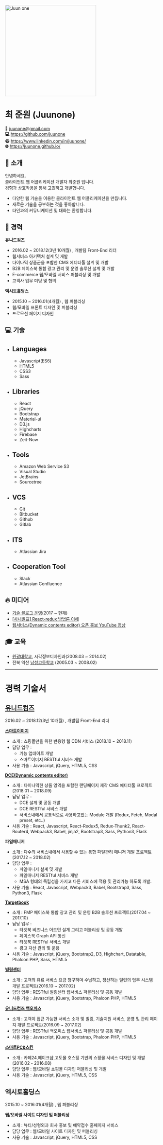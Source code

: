 <img itemprop="image" class="img-rounded" src="https://s3.ap-northeast-2.amazonaws.com/thugstorage/images/%E1%84%87%E1%85%A9%E1%84%8C%E1%85%A5%E1%86%BC%E1%84%89%E1%85%B3%E1%84%86%E1%85%A9%E1%86%AF%E1%84%8C%E1%85%A5%E1%86%BC%E1%84%89%E1%85%A1%E1%84%80%E1%85%A1%E1%86%A8%E1%84%92%E1%85%A7%E1%86%BC.jpg" alt="Juun one" width="300">

# 최 준원 (Juunone)

<b>&#x1F4E7;</b> juunone@gmail.com <br />
<b>&#x1F4BB;</b> https://github.com/juunone <br />
<b>&#x1F606;</b> https://www.linkedin.com/in/juunone/ <br />
<b>&#x1F310;</b> https://juunone.github.io/ <br />

## <b>&#x1F680;</b> 소개

안녕하세요.<br />
클라이언트 웹 어플리케이션 개발자 최준원 입니다.<br />
경험과 상호작용을 통해 고민하고 개발합니다.

- 다양한 웹 기술을 이용한 클라이언트 웹 어플리케이션을 만듭니다.
- 새로운 기술을 공부하는 것을 좋아합니다.
- 타인과의 커뮤니케이션 및 대화는 환영합니다.

## <b>&#x1F4BC;</b> 경력

**유니드컴즈**

- 2016.02 ~ 2018.12(3년 10개월) , 개발팀 Front-End 리더
- 웹서비스 아키텍처 설계 및 개발
- 다이나믹 상품군을 포함한 CMS 에디터툴 설계 및 개발
- B2B 페이스북 통합 광고 관리 및 운영 솔루션 설계 및 개발
- E-commerce 웹/모바일 서비스 퍼블리싱 및 개발
- 고객사 업무 미팅 및 협의

**엑시토홀딩스**

- 2015.10 ~ 2016.01(4개월) , 웹 퍼블리싱
- 웹/모바일 프론트 디자인 및 퍼블리싱
- 프로모션 페이지 디자인

## <b>&#x1F4BB;</b> 기술

- ## Languages
  - Javascript(ES6)
  - HTML5
  - CSS3
  - Sass
- ## Libraries
  - React
  - jQuery
  - Bootstrap
  - Material-ui
  - D3.js
  - Highcharts
  - Firebase
  - Zeit-Now
- ## Tools
  - Amazon Web Service S3
  - Visual Studio
  - JetBrains
  - Sourcetree
- ## VCS
  - Git
  - Bitbucket
  - Github
  - Gitlab
- ## ITS
  - Atlassian Jira
- ## Cooperation Tool
  - Slack
  - Atlassian Confluence

## <b>&#x1F525;</b> 미디어

- [기술 블로그 운영](https://juunone.github.io/)(2017 ~ 현재)
- [[사내발표] React-redux 방법론 이해](https://www.youtube.com/watch?v=4OtGvRSF8bI)
- [웹서비스(Dynamic contents editor) 오픈 홍보 YouTube 영상](https://www.youtube.com/watch?v=K-7sBvh-IC8&t=2s)

## <b>&#x1F393;</b> 교육

- [원광대학교](http://www.wku.ac.kr/), 시각정보디자인과(2008.03 ~ 2014.02)
- 전북 익산 [남성고등학교](http://namsung.hs.kr/) (2005.03 ~ 2008.02)

---

# 경력 기술서

## [유니드컴즈](http://smartskin.co.kr/)

2016.02 ~ 2018.12(3년 10개월) , 개발팀 Front-End 리더

**[스마트이미지](http://smartskin.co.kr/index.php?view=smartimage)**

- 소개 : 쇼핑몰만을 위한 반응형 웹 CDN 서비스 (2018.10 ~ 2018.11)
- 담당 업무 :
  - 기능 업데이트 개발
  - 스마트이미지 RESTful 서비스 개발
- 사용 기술 : Javascript, jQuery, HTML5, CSS

**[DCE(Dynamic contents editor)](https://www.youtube.com/watch?v=7r-wpnS0oAE)**

- 소개 : 다이나믹한 상품 영역을 포함한 랜딩페이지 제작 CMS 에디터툴 프로젝트(2018.01 ~ 2018.09)
- 담당 업무 :
  - DCE 설계 및 공동 개발
  - DCE RESTful 서비스 개발
  - 서비스내에서 공통적으로 사용하고있는 Module 개발 (Redux, Fetch, Modal preset, etc..)
- 사용 기술 : React, Javascript, React-Redux5, Redux-Thunk2, React-Router4, Webpack3, Babel, jinja2, Bootstrap3, Sass, Python3, Flask

**파일매니저**

- 소개 : 다수의 서비스내에서 사용할 수 있는 통합 파일관리 매니저 개발 프로젝트 (2017.12 ~ 2018.02)
- 담당 업무 :
  - 파일매니저 설계 및 개발
  - 파일매니저 RESTful 서비스 개발
  - MSA 형태의 독립성을 가지고 다른 서비스에 적용 및 관리가능 하도록 개발.
- 사용 기술 : React, Javascript, Webpack3, Babel, Bootstrap3, Sass, Python3, Flask

**[Targetbook](http://smartskin.co.kr/index.php?view=landing.tb)**

- 소개 : FMP 페이스북 통합 광고 관리 및 운영 B2B 솔루션 프로젝트(2017.04 ~ 2017.10)
- 담당 업무 :
  - 타겟북 비즈니스 어드민 설계 그리고 퍼블리싱 및 공동 개발
  - 페이스북 Graph API 통신
  - 타겟북 RESTful 서비스 개발
  - 광고 자산 관리 및 운용
- 사용 기술 : Javascript, jQuery, Bootstrap2, D3, Highchart, Datatable, Phalcon PHP, Sass, HTML5

**[빌링센터](http://billing.uneedcomms.com/)**

- 소개 : 고객의 유료 서비스 요금 청구하며 수납하고, 정산하는 일련의 업무 시스템 개발 프로젝트(2016.10 ~ 2017.02)
- 담당 업무 : RESTful 빌링센터 웹서비스 퍼블리싱 및 공동 개발
- 사용 기술 : Javascript, jQuery, Bootstrap, Phalcon PHP, HTML5

**[유니드컴즈 백오피스](http://admin.uneedcomms.com/)**

- 소개 : 고객이 접근 가능한 서비스 소개 및 빌링, 기술지원 서비스, 운영 및 관리 페이지 개발 프로젝트(2016.09 ~ 2017.02)
- 담당 업무 : RESTful 백오피스 웹서비스 퍼블리싱 및 공동 개발
- 사용 기술 : Javascript, jQuery, Bootstrap, Phalcon PHP, HTML5

**[스마트PC&스킨](http://smartskin.co.kr/index.php?view=smartskin6)**

- 소개 : 카페24,메이크샵,고도몰 호스팅 기반의 쇼핑몰 서비스 디자인 및 개발 (2016.02 - 2016.08)
- 담당 업무 : 웹/모바일 쇼핑몰 디자인 퍼블리싱 및 개발
- 사용 기술 : Javascript, jQuery, HTML5, CSS

## 엑시토홀딩스

2015.10 ~ 2016.01(4개월) , 웹 퍼블리싱

**웹/모바일 사이트 디자인 및 퍼블리싱**

- 소개 : 뷰티/성형외과 회사 홍보 및 예약접수 홈페이지 서비스
- 담당 업무 : 웹/모바일 사이트 디자인 및 퍼블리싱
- 사용 기술 : Javascript, jQuery, HTML5, CSS
